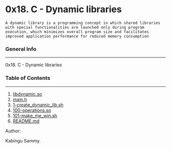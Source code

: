 # 0x18. C - Dynamic libraries


```A dynamic library is a programming concept in which shared libraries with special functionalities are launched only during program execution, which minimizes overall program size and facilitates improved application performance for reduced memory consumption ```


### General Info
***
0x18. C - Dynamic libraries


### Table of Contents
***
1. [libdynamic.so](./#)
2. [main.h](./#)
3. [1-create_dynamic_lib.sh](./#)
4. [100-operations.so](./#)
5. [101-make_me_win.sh](./#)
5. [README.md](./README.md)


Author:

Kabingu Sammy.
